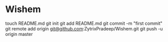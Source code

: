 Wishem
======

touch README.md
git init
git add README.md
git commit -m "first commit"
git remote add origin git@github.com:ZytrixPradeep/Wishem.git
git push -u origin master


